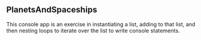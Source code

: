 ## PlanetsAndSpaceships

This console app is an exercise in instantiating a list, adding to that list, and then nesting loops to iterate over the list to write console statements.
